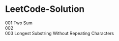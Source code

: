 LeetCode-Solution
=================
001 Two Sum  
002  
003 Longest Substring Without Repeating Characters  
